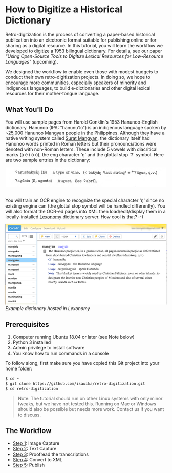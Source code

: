 # How to Digitize a Historical Dictionary


Retro-digitization is the process of converting a paper-based historical publication into an electronic format suitable for publishing online or for sharing as a digital resource. In this tutorial, you will learn the workflow we developed to digitize a 1953 bilingual dictionary. For details, see our paper *"Using Open-Source Tools to Digitize Lexical Resources for Low-Resource Languages"* (upcoming).

We designed the workflow to enable even those with modest budgets to conduct their own retro-digitization projects. In doing so, we hope to encourage more communities, especially speakers of minority and indigenous languages, to build e-dictionaries and other digital lexical resources for their mother-tongue language.

## What You'll Do

You will use sample pages from Harold Conklin's 1953 Hanunoo-English dictionary. Hanunoo (IPA: "hanunuʔɔ") is an indigenous language spoken by ~25,000 Hanunoo Mangyan people in the Philippines. Although they have a native writing system called [Surat Mangyan](https://en.wikipedia.org/wiki/Hanunuo_script), the dictionary itself had Hanunoo words printed in Roman letters but their pronounciations were denoted with non-Roman letters. These include 5 vowels with diacritical marks (á é í ó ú), the eng character 'ŋ' and the glottal stop 'ʔ' symbol. Here are two sample entries in the dictionary:

<center><img src="./images/conklin-sample.png" alt="Two sample entries from the Conklin dictionary for the headwords 'agusbakyang and 'Agustu'." width="500"/></center>

<br/>

You will train an OCR engine to recognize the special character 'ŋ' since no existing engine can (the glottal stop symbol will be handled differently). You will also format the OCR-ed pages into XML then load/edit/display them in a locally-installed [Lexonomy](https://www.lexonomy.eu/) dictionary server. How cool is that? :-)

![Example Lexonomy dictionary](./images/lexonomy-entry.png)
_Example dictionary hosted in Lexonomy_

## Prerequisites

1. Computer running Ubuntu 18.04 or later (see Note below)
2. Python 3 installed
3. Admin privilege to install software
4. You know how to run commands in a console

To follow along, first make sure you have copied this Git project into your home folder:
```
$ cd ~
$ git clone https://github.com/isawika/retro-digitization.git
$ cd retro-digitization
```

> Note: The tutorial should run on other Linux systems with only minor tweaks, but we have not tested this. Running on Mac or Windows should also be possible but needs more work. Contact us if you want to discuss.  

## The Workflow

- [Step 1](./Step1-ImageCapture.md): Image Capture
- [Step 2](./Step2-TextCapture.md): Text Capture
- [Step 3](./Step3-Proofread.md): Proofread the transcriptions
- [Step 4](./Step4-ConvertToXml.md): Convert to XML
- [Step 5](./Step5-Publish.md): Publish

